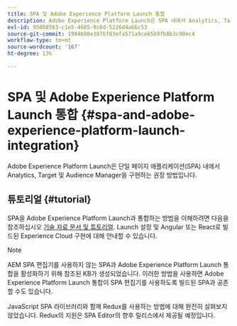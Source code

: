 ```yaml
---
title: SPA 및 Adobe Experience Platform Launch 통합
description: Adobe Experience Platform Launch은 SPA 내에서 Analytics, Target 및 Audience Manager을 구현하는 권장 방법입니다.
exl-id: 95008563-c1e5-4685-9c6d-5226d4a66c53
source-git-commit: 1994b90e3876f03efa571a9ce65b9fb8b3c90ec4
workflow-type: tm+mt
source-wordcount: '167'
ht-degree: 13%

---
```


# SPA 및 Adobe Experience Platform Launch 통합 {#spa-and-adobe-experience-platform-launch-integration}

Adobe Experience Platform Launch은 단일 페이지 애플리케이션(SPA) 내에서 Analytics, Target 및 Audience Manager을 구현하는 권장 방법입니다.

## 튜토리얼 {#tutorial}

SPA을 Adobe Experience Platform Launch과 통합하는 방법을 이해하려면 다음을 참조하십시오 [기술 자료 문서 및 튜토리얼](https://experienceleague.adobe.com/docs/experience-manager-learn/sites/spa-editor/spa-editor-framework-feature-video-use.html?lang=ko-KR). Launch 설정 및 Angular 또는 React로 빌드된 Experience Cloud 구현에 대해 안내할 수 있습니다.

>[!NOTE]
>
>AEM SPA 편집기를 사용하지 않는 SPA과 Adobe Experience Platform Launch 통합을 활성화하기 위해 참조된 KB가 생성되었습니다. 이러한 방법을 사용하면 Adobe Experience Platform Launch 통합이 SPA 편집기를 사용하도록 빌드된 SPA과 공존할 수도 있습니다.
>
>JavaScript SPA 라이브러리와 함께 Redux를 사용하는 방법에 대해 완전히 살펴보지 않았습니다. Redux의 지원은 SPA Editor의 향후 릴리스에서 제공될 예정입니다.
